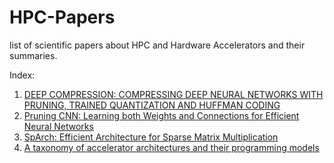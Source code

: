 # HPC-Papers
list of scientific papers about HPC and Hardware Accelerators and their summaries.

Index:
1. [DEEP COMPRESSION: COMPRESSING DEEP NEURAL NETWORKS WITH PRUNING, TRAINED QUANTIZATION AND HUFFMAN CODING](https://github.com/danialfarsi/HPC_Articles/tree/main/1-Deep%20Compression)
1. [Pruning CNN: Learning both Weights and Connections for Efficient Neural Networks](https://github.com/danialfarsi/HPC_Articles/tree/main/2-Pruning%20CNN)
1. [SpArch: Efficient Architecture for Sparse Matrix Multiplication](https://github.com/danialfarsi/HPC_Articles/tree/main/3-Sparch)
1. [A taxonomy of accelerator architectures and their programming models](https://github.com/danialfarsi/HPC_Articles/tree/main/4-A%20taxonomy%20of%20accelerator%20architectures)
